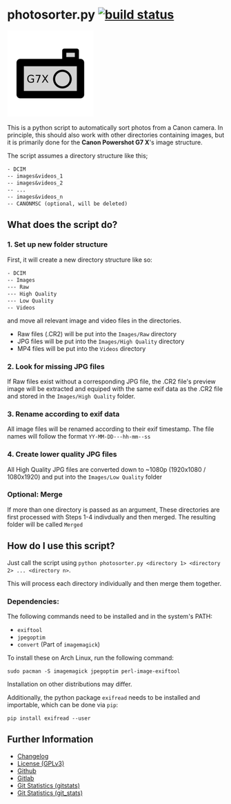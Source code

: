 # photosorter.py [![build status](https://gitlab.namibsun.net/namboy94/canon-g7x-photosorter/badges/master/build.svg)](https://gitlab.namibsun.net/namboy94/canon-g7x-photosorter/commits/master)

![Logo](resources/logo/logo-readme.png "Logo")

This is a python script to automatically sort photos from a Canon camera.
In principle, this should also work with other directories containing
images, but it is primarily done for the **Canon Powershot G7 X**'s
image structure.

The script assumes a directory structure like this;

    - DCIM
    -- images&videos_1
    -- images&videos_2
    -- ...
    -- images&videos_n
    -- CANONMSC (optional, will be deleted)

## What does the script do?

### 1. Set up new folder structure

First, it will create a new directory structure like so:

    - DCIM
    -- Images
   	--- Raw
   	--- High Quality
   	--- Low Quality
   	-- Videos

and move all relevant image and video files in the directories.

* Raw files (.CR2) will be put into the ```Images/Raw``` directory
* JPG files will be put into the ```Images/High Quality``` directory
* MP4 files will be put into the ```Videos``` directory

### 2. Look for missing JPG files

If Raw files exist without a corresponding JPG file, the .CR2 file's
preview image will be extracted and equiped with the same exif data as
the .CR2 file and stored in the ```Images/High Quality``` folder.

### 3. Rename according to exif data

All image files will be renamed according to their exif timestamp. The 
file names will follow the format ```YY-MM-DD---hh-mm--ss```

### 4. Create lower quality JPG files

All High Quality JPG files are converted down to ~1080p (1920x1080 / 1080x1920)
and put into the ```Images/Low Quality``` folder

### Optional: Merge

If more than one directory is passed as an argument, These directories are first
processed with Steps 1-4 indivdually and then merged. The resulting folder will
be called ```Merged```

## How do I use this script?

Just call the script using
```python photosorter.py <directory 1> <directory 2> ... <directory n>```.

This will process each directory individually and then merge them together.

### Dependencies:

The following commands need to be installed and in the system's PATH:

* ```exiftool```
* ```jpegoptim```
* ```convert``` (Part of ```imagemagick```)

To install these on Arch Linux, run the following command:

    sudo pacman -S imagemagick jpegoptim perl-image-exiftool

Installation on other distributions may differ.

Additionally, the python package ```exifread``` needs to be installed and
importable, which can be done via ```pip```:

    pip install exifread --user

## Further Information

* [Changelog](https://gitlab.namibsun.net/namboy94/canon-g7x-photosorter/raw/master/CHANGELOG)
* [License (GPLv3)](https://gitlab.namibsun.net/namboy94/canon-g7x-photosorter/raw/master/LICENSE)
* [Github](https://github.com/namboy94/canon-g7x-photosorter)
* [Gitlab](https://gitlab.namibsun.net/namboy94/canon-g7x-photosorter)
* [Git Statistics (gitstats)](https://gitstats.namibsun.net/gitstats/canon-g7x-photosorter/index.html)
* [Git Statistics (git_stats)](https://gitstats.namibsun.net/git_stats/canon-g7x-photosorter/index.html)
